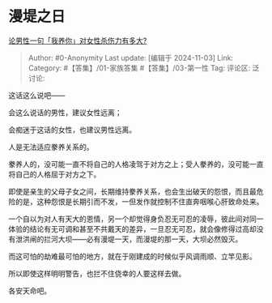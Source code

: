 # 漫堤之日
[论男性一句「我养你」对女性杀伤力有多大?](https://www.zhihu.com/question/615951596/answer/21493502406)

> Author: #0-Anonymity
> Last update: [编辑于 2024-11-03]
> Link:
> Category: #【答集】/01-家族答集 #【答集】/03-第一性
> Tag:
> 评论区:
> 泛讨论:

这话这么说吧——

会这么说话的男性，建议女性远离；

会痴迷于这话的女性，也建议男性远离。

人是无法适应豢养关系的。

豢养人的，没可能一直不将自己的人格凌驾于对方之上；受人豢养的，没可能一直将自己的人格屈于对方之下。

即使是亲生的父母子女之间，长期维持豢养关系，也会生出破天的怨恨，而且最危险的是，这种怨恨是长期引而不发，一但发作就控制不住直奔咽喉心肝致命处来。

一个自以为对人有天大的恩情，另一个却觉得身负忍无可忍的凌辱，彼此间对同一体验的结论有无可调和甚至不共戴天的差异，一旦忍无可忍，就会像修得过高却没有泄洪闸的拦河大坝——必有漫堤一天，而漫堤的那一天，大坝必然毁灭。

而这可怕的劫难最可怕的地方，就在于刚建成的时候似乎风调雨顺、立竿见影。

所以即使这样明明警告，也拦不住侥幸的人要这样去做。

各安天命吧。
